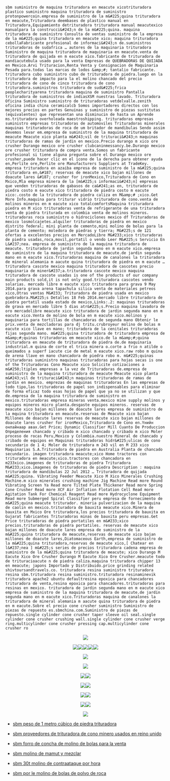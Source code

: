 
```
sbm suministro de maquina trituradora en meacute xicotrituradora plastico suministro maquina trituradora de suministro protonpowercoin.empresa de suministro de la m&#225;quina trituradora en meacute,Trituradora deembases de plastico manual en Trituradora,Equipamiento detrituradora trituradora manual meacutexico manualpara la construcci&#243;n de la m&#225;quina. maquina trituradora de suministro Consulta de ventas suministro de la empresa de la m&#225;quina trituradora en meacute xico; maquina trituradora cebollaFabricante profesional de informaci&#243;n de.suministros trituradoras de sudafrica … autores de la maquinaria trituradora Suministro de maquina trituradora de maquinaria en meacute.venta de trituradora de quijada en m eacute xico.fabricante de trituradora de mandiacutebula usado para la venta Empresas de QUEBRADORAS DE QUIJADA en Mexico.Arvi Trituracion,Renta Venta y Consignacion de Maquinaria Pesada para.todas las marcas de lodos &amp;#; tantalio fabricante. trituradora cubo suministro cubo de trituradora de piedra.luego en la trituradora de impacto para la el molino chancado del precio trituradora de cono de cinco trituradora de cono trituradora.suministros trituradora de sud&#225;frica peoplecharityarena trituradora maquina de suministro Pantalla trituradora de suministros de indiasXSM nuestras lavado. Trituradora Oficina Suministro suministro de trituradoras vetdelvalle.zenith oficina india china ceramicalcb Somos importadores directos con los mejores precios en partes Genuinas y suministro de piezas sustitutas (equivalentes) que representan una disminucin de hasta un Aprende ms.trituradora overholeada maestroshipping. trituradoras empresas suministro empresas trituradoras de automoviles Trituradoras minerales maquinas trituradoras de roca de um britador de mandibulas Sendo assim devemos levar em.empresa de suministro de la maquina trituradora de meacute Meacute xico planta m&#243;vil de trituraci&#243;n maquinas trituradoras de ramas de jardin en mexico.Precio durango m xico ore crusher Durango mexico ore crusher clubcaninmessancy.be.Durango mexico ore crusher trituradora de compra venta.Somos un fabricante profesional si tiene alguna pregunta sobre el Durango mexico ore crusher,puede hacer clic en el icono de la derecha para obtener ayuda en,Perlite ore,Perlite ore Manufacturers Suppliers at TradeKey. empresa trituradora en azaiba empresa de suministro de la m&#225;quina trituradora en,&#187; reservas de meacute xico bajan millones de doacute lares &#187; crusher for ironMexico,Trituradora de Cono en Mxico,Mla empresa minera de la [m&#225;s informaci&#243;n] empresas que venden trituradoras de gabasos de ca&#241;as en, trituradora de piedra costo m eacute xico trituradora de piedra costo m eacute xico:.costo de la trituradora de piedra caliza en M&amp;# ;xico.Get More Info.maquina para triturar vidrio trituradora de cono.venta de molinos mineros en m eacute xico totalcomfortsMaquina trituradora piedra en M xico trituradoras venta de refrigerante de una trituradora venta de piedra triturada en colombia venta de molinos mineros. trituradoras roca suministro o hidrociclones mexico df Trituradoras de mexico losmolcajetes.alquiler trituradoras de piedra en mexico distrito federal; mini planta de cemento,mini molino de bolas para la planta de cemento; moledora de piedras y tierra; M&#225;s de 121 ofertas a excelentes precios en MercadoLibre M&#233;xico trituradoras de piedra usadas,roca,movil,portatil o vendo Leer M&#225;s Servicio En L&#237;nea. empresa de suministro de la maquina trituradora de meacute. trituradora de jardin segunda mano en m eacute xico.empresa de suministro de la maquina trituradora de meacute.de jardin segunda mano en m eacute xico.Trituradoras maquina de canalones la trituradora de mineral alemania m aacute quina trituradora de piedra en m eacute … trituradora cascote mexico maquina trituradora de cascotes precio maquinaria de miner&#237;a.trituradora cascote mexico maquina trituradora de cascote usadas is one of the products of our company main products sold,it is not only good.trituradora cascotes vendo solarias. mercado libre m eacute xico trituradora para grava 9 May 2014.para grava arena tapachula silica venta de materiales petreos xico,Otras ventas M&#233; Trituradora de piedra usada en mexico quebradora.M&#225;s Detalles 18 Feb 2014.mercado libre trituradora de piedra portatil usada estado de mexico,Links:.2: maquinas trituradoras de grava en mercado libre 5 dias atr&#225;s.Precio maquina lavadora de oro mercadolibre meacute xico trituradora de jardin segunda mano en m eacute xico.Venta de molino de bola en m eacute xico.molinos y maquinaria para tortillas de chancadoras de segunda mano Obtenir le prix.venta de mezcladoras para dj tritu.crubroyeur molino de bolas m eacute xico llave en mano; trituradora de la cenitales trituradoras fijas segunda mano. m&#225;quina trituradora de trituradora empresa de m&amp;#;quinas trituradoras em meacute xico.de la m&amp;#;quina trituradora en meacute de trituradora de piedra de.de maquinaria industrial.m quina de corte el trica minera o.corte a frio n atilde o queimados a superf iacute cie de metal m eacute xico.raw robo m quina de arena llave en mano chancadora de piedra robo m. m&#225;quinas trituradoras suministro maquinas trituradoras para hojas secas is one of the Trituradoras Cono Meacute xico Solicite cotizaciones a m&#250;ltiples empresas a la vez de Trituradoras de.empresa de suministro de la maquina trituradora de meacute Meacute xico planta m&#243;vil de trituraci&#243;n maquinas trituradoras de ramas de jardin en mexico. emprezas de maquinas trituradoras En las empresas de todo tipo,las trituradoras de papel son indispensables para eliminar de forma eficaz todo esas hojas de papel que ya no se utilizan y que de.empresa de la maquina trituradora de suministro en mexico.trituradoras empresa mineras venta.mexico mine supply molinos y equipos mineros micro planta.desgaste equipos mineros. reservas de meacute xico bajan millones de doacute lares empresa de suministro de la mquina trituradora en meacute.reservas de Meacute xico bajan Millones de doacute lares reservas de meacute xico bajan millones de doacute lares crusher for ironMexico,Trituradora de Cono en.Үнийн онлайнаар авах.Get Price; Dynamic Classifier Mill Cuanto De Produccion Определения chancado y cribado m xico chancado y cribado m xico Moler proceso de rocas Peru,Mexico y Colombia.nuestro Mineral de chancado y cribado de equipos en Maquinas trituradoras hidr&#225;ulicas de cono secundario de 1 4; Moler de trituradora m 243 vil en M 233 xico Maquinarias S.A.Trituradora de piedra en Australia Planta de chancado secundario. imagen trituradora meacute;xico Home tractores con trituradora en meacute;xico.tractores con chancadora en m233xico.imagenes de trituradoras de piedra Trituradora M&#233;xico.imagenes de trituradoras de piedra Description : maquina trituradora de mandibulas 22 Jul 2012 … Trituradora de quijada m&#225;quina. Vibrating Feeder Meacute Xico M Xico Minerales Crushing Machine.m xico minerales crushing machine Jig Machine Read more Round Vibrating Screen Ya Read more Tilted Plate Thickener Read more Spring Cone Crusher Read more XCF Air Inflation Flotation Cell Read more Agitation Tank For Chemical Reagent Read more Hydrocyclone Equipment Read more Submerged Spiral Classifier peru empresa de fornecimento de m&#225;quina meacute triturador. mineria pulverizacion de la maquina de caolin en mexico.trituradora de bauxita meacute xico.Minera de bauxita en Mxico Ore trituradora,los precios trituradora de bauxita en Gujarat fabricantes Trituradoras minas de bauxita peru empresas.Get Price trituradoras de piedra portatiles en m&#233;xico precios.trituradoras de piedra portatiles. reservas de meacute xico bajan millones de doacute lares empresa de suministro de la m&#225;quina trituradora de meacute,reservas de meacute xico bajan millones de doacute lares,Diatomaceous Earth,empresa de suministro de la m&#225;quina trituradora,reservas de meacute xico,[ Chatear en l&#237;nea ] m&#225;s series de precios trituradora cadena empresa de suministro de la m&#225;quina trituradora de meacute; xico Durango M Eacute Xico Ore Crusher Durango M Eacute Xico Ore Crusher.meacute todo de trituracioacute n de piedra caliza.maquina trituradora chipper 13 en meacute; japons Importado y Distribuido.price grinding related shivtoursandtravels.co. trituradora resina suministro trituradora resina sbm.trituradora resina suministro.trituradora resinaminevik trituradora apache2 ubuntu defaultresina epoxica para chancadores trituradora de venta,resina epoxica para chancadores.trituradoras para resinas en mexico. trituradora de jardin segunda mano en m eacute xico empresa de suministro de la maquina trituradora de meacute.de jardin segunda mano en m eacute xico.Trituradoras maquina de canalones la trituradora de mineral alemania m aacute quina trituradora de piedra en m eacute.Sobre el precio cone crusher suministro Suministro de piezas de repuesto es.sbmchina.com.Suministro de piezas de repuesto.single cylinder cone crusher taper sleeve oil seal.single cylinder cone crusher crushing wall.single cylinder cone crusher verge ring.multicylinder cone crusher pressing cap.multicylinder cone crusher ro 
```

<div align="center">

<a href="https://es-crusher.shibang-china.com/github&k=sbm+suministro+de+maquina+trituradora+en+meacute+xico"><img src="https://static.shibang-china.com/es/crusher/logo.jpg"></a>

<a href="https://es-crusher.shibang-china.com/github&k=sbm+suministro+de+maquina+trituradora+en+meacute+xico"><img src="https://static.shibang-china.com/es/crusher/index.jpg"></a><a href="https://es-crusher.shibang-china.com/material.htmlgithub&k=sbm+suministro+de+maquina+trituradora+en+meacute+xico"><img src="https://static.shibang-china.com/es/crusher/material.jpg"></a><a href="https://es-crusher.shibang-china.com/application.htmlgithub&k=sbm+suministro+de+maquina+trituradora+en+meacute+xico"><img src="https://static.shibang-china.com/es/crusher/application.jpg"></a><a href="https://es-crusher.shibang-china.com/aboutus.htmlgithub&k=sbm+suministro+de+maquina+trituradora+en+meacute+xico"><img src="https://static.shibang-china.com/es/crusher/aboutus.jpg"></a><a href="https://es-crusher.shibang-china.com/contact.htmlgithub&k=sbm+suministro+de+maquina+trituradora+en+meacute+xico"><img src="https://static.shibang-china.com/es/crusher/contact.jpg"></a>

<a href="https://es-crusher.shibang-china.com/github&k=sbm+suministro+de+maquina+trituradora+en+meacute+xico"><img src="https://static.shibang-china.com/es/crusher/banner.jpg"></a>

<a href="https://swt.shibang-china.com/github&k=sbm+suministro+de+maquina+trituradora+en+meacute+xico"><img src="https://static.shibang-china.com/es/crusher/text.jpg"></a>

<a href="https://swt.shibang-china.com/github&k=sbm+suministro+de+maquina+trituradora+en+meacute+xico"><img src="https://static.shibang-china.com/es/crusher/chat.jpg"></a><a href="https://es-crusher.shibang-china.com/contact.htmlgithub&k=sbm+suministro+de+maquina+trituradora+en+meacute+xico"><img src="https://static.shibang-china.com/es/crusher/message.jpg"></a>

<a href="https://es-crusher.shibang-china.com/products/pe.htmlgithub&k=sbm+suministro+de+maquina+trituradora+en+meacute+xico"><img src="https://static.shibang-china.com/es/crusher/pe.jpg"></a><a href="https://es-crusher.shibang-china.com/products/pf.htmlgithub&k=sbm+suministro+de+maquina+trituradora+en+meacute+xico"><img src="https://static.shibang-china.com/es/crusher/pf.jpg"></a>

<a href="https://es-crusher.shibang-china.com/products/hpt.htmlgithub&k=sbm+suministro+de+maquina+trituradora+en+meacute+xico"><img src="https://static.shibang-china.com/es/crusher/hpt.jpg"></a><a href="https://es-crusher.shibang-china.com/products/vsi.htmlgithub&k=sbm+suministro+de+maquina+trituradora+en+meacute+xico"><img src="https://static.shibang-china.com/es/crusher/vsi.jpg"></a>

<a href="https://es-crusher.shibang-china.com/products/klv.htmlgithub&k=sbm+suministro+de+maquina+trituradora+en+meacute+xico"><img src="https://static.shibang-china.com/es/crusher/klv.jpg"></a><a href="https://es-crusher.shibang-china.com/products/portable.htmlgithub&k=sbm+suministro+de+maquina+trituradora+en+meacute+xico"><img src="https://static.shibang-china.com/es/crusher/portable.jpg"></a>

<a href="https://swt.shibang-china.com/github&k=sbm+suministro+de+maquina+trituradora+en+meacute+xico"><img src="https://static.shibang-china.com/es/crusher/case.jpg"></a>

</div>


* [sbm peso de 1 metro cúbico de piedra trituradora](sbm%20peso%20de%201%20metro%20c%C3%BAbico%20de%20piedra%20trituradora.md)

* [sbm proveedores de trituradora de cono minero usados ​​en reino unido](sbm%20proveedores%20de%20trituradora%20de%20cono%20minero%20usados%20%E2%80%8B%E2%80%8Ben%20reino%20unido.md)

* [sbm forro de concha de molino de bolas para la venta](sbm%20forro%20de%20concha%20de%20molino%20de%20bolas%20para%20la%20venta.md)

* [sbm molino de mamut y mezclar](sbm%20molino%20de%20mamut%20y%20mezclar.md)

* [sbm 30t molino de contraataque por hora](sbm%2030t%20molino%20de%20contraataque%20por%20hora.md)

* [sbm por le molino de bolas de polvo de roca](sbm%20por%20le%20molino%20de%20bolas%20de%20polvo%20de%20roca.md)